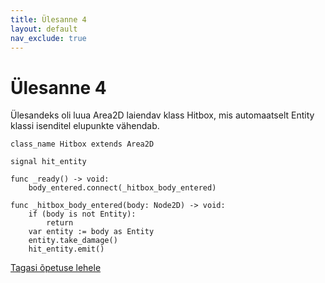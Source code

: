 ```yaml
---
title: Ülesanne 4
layout: default
nav_exclude: true
---
```


# Ülesanne 4

Ülesandeks oli luua Area2D laiendav klass Hitbox, mis automaatselt Entity klassi isenditel elupunkte vähendab.

```gdscript
class_name Hitbox extends Area2D

signal hit_entity

func _ready() -> void:
	body_entered.connect(_hitbox_body_entered)

func _hitbox_body_entered(body: Node2D) -> void:
	if (body is not Entity):
		return
	var entity := body as Entity
	entity.take_damage()
	hit_entity.emit()
```

[Tagasi õpetuse lehele](../laskur-2.0/klassid#ülesanne-4)